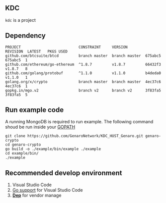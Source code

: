 ## KDC

`kdc` is a project

## Dependency

```
PROJECT                          CONSTRAINT     VERSION        REVISION  LATEST   PKGS USED
github.com/btcsuite/btcd         branch master  branch master  675abc5   675abc5  1
github.com/ethereum/go-ethereum  ^1.8.7         v1.8.7         66432f3   v1.8.7   8
github.com/golang/protobuf       ^1.1.0         v1.1.0         b4deda0   v1.1.0   1
golang.org/x/crypto              branch master  branch master  4ec37c6   4ec37c6  1
gopkg.in/mgo.v2                  branch v2      branch v2      3f83fa5   3f83fa5  5
```


## Run example code

A running MongoDB is required to run example. The following command shoud be run inside your [GOPATH](https://github.com/golang/go/wiki/GOPATH)

```
git clone https://github.com/GenaroNetwork/KDC_HUST_Genaro.git genaro-crypto
cd genaro-crypto
go build -o ./example/bin/example ./example
cd example/bin/
./example
```

## Recommended develop environment

1. Visual Studio Code
2. [Go support](https://marketplace.visualstudio.com/items?itemName=ms-vscode.Go) for Visual Studio Code
3. [**Dep**](https://github.com/golang/dep) for vendor manage